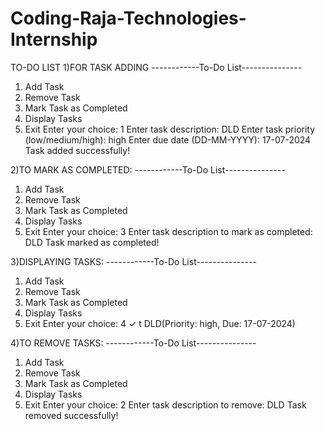 # Coding-Raja-Technologies-Internship
TO-DO LIST
1)FOR TASK ADDING
------------To-Do List---------------
1. Add Task
2. Remove Task
3. Mark Task as Completed
4. Display Tasks
5. Exit
Enter your choice: 1
Enter task description: DLD
Enter task priority (low/medium/high): high
Enter due date (DD-MM-YYYY): 17-07-2024
Task added successfully!


2)TO MARK AS COMPLETED:
------------To-Do List---------------
1. Add Task
2. Remove Task
3. Mark Task as Completed
4. Display Tasks
5. Exit
Enter your choice: 3
Enter task description to mark as completed: DLD
Task marked as completed!


3)DISPLAYING TASKS:
------------To-Do List---------------
1. Add Task
2. Remove Task
3. Mark Task as Completed
4. Display Tasks
5. Exit
Enter your choice: 4
✓ t DLD(Priority: high, Due: 17-07-2024)


4)TO REMOVE TASKS:
------------To-Do List---------------
1. Add Task
2. Remove Task
3. Mark Task as Completed
4. Display Tasks
5. Exit
Enter your choice: 2
Enter task description to remove: DLD
Task removed successfully!
